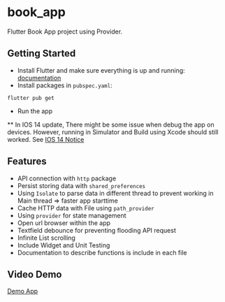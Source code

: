 # book_app

Flutter Book App project using Provider.

## Getting Started
- Install Flutter and make sure everything is up and running: [documentation](https://flutter.dev/docs)
- Install packages in `pubspec.yaml`:
```
flutter pub get
```
- Run the app

** In IOS 14 update, There might be some issue when debug the app on devices. However, running in Simulator and Build using Xcode should still worked. See [IOS 14 Notice](https://flutter.dev/docs/development/ios-14)

## Features
- API connection with `http` package
- Persist storing data with `shared_preferences`
- Using `Isolate` to parse data in different thread to prevent working in Main thread => faster app starttime
- Cache HTTP data with File using `path_provider`
- Using `provider` for state management
- Open url browser within the app
- Textfield debounce for preventing flooding API request
- Infinite List scrolling
- Include Widget and Unit Testing
- Documentation to describe functions is include in each file

## Video Demo
[Demo App](https://youtu.be/TS7NXwyI8NM)

